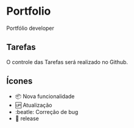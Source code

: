 # Portfolio

Portfólio developer 

## Tarefas

O controle das Tarefas será realizado no Github.

## Ícones

- :package: Nova funcionalidade
- :up: Atualização
- :beatle: Correção de bug
- :checkered_flag: release 